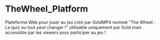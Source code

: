 # TheWheel_Platform
Plateforme Web pour jouer au jeu créé par GoldMP4 nommé "The Wheel : Le quiz ou tout peut changer !" utilisable uniquement par Gold mais accessible par les viewers pour participer au jeu !

